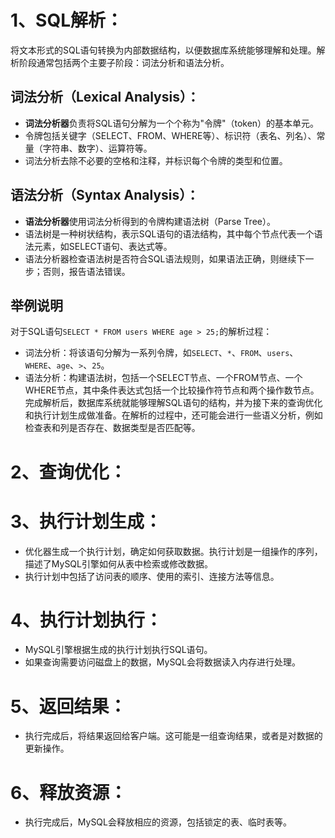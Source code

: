 # 1、SQL解析：
将文本形式的SQL语句转换为内部数据结构，以便数据库系统能够理解和处理。解析阶段通常包括两个主要子阶段：词法分析和语法分析。
## 词法分析（Lexical Analysis）：
- **词法分析器**负责将SQL语句分解为一个个称为"令牌"（token）的基本单元。
- 令牌包括关键字（SELECT、FROM、WHERE等）、标识符（表名、列名）、常量（字符串、数字）、运算符等。
- 词法分析去除不必要的空格和注释，并标识每个令牌的类型和位置。
## 语法分析（Syntax Analysis）：
- **语法分析器**使用词法分析得到的令牌构建语法树（Parse Tree）。
- 语法树是一种树状结构，表示SQL语句的语法结构，其中每个节点代表一个语法元素，如SELECT语句、表达式等。
- 语法分析器检查语法树是否符合SQL语法规则，如果语法正确，则继续下一步；否则，报告语法错误。
## 举例说明
对于SQL语句`SELECT * FROM users WHERE age > 25;`的解析过程：
- 词法分析：将该语句分解为一系列令牌，如`SELECT`、`*`、`FROM`、`users`、`WHERE`、`age`、`>`、`25`。
- 语法分析：构建语法树，包括一个SELECT节点、一个FROM节点、一个WHERE节点，其中条件表达式包括一个比较操作符节点和两个操作数节点。
完成解析后，数据库系统就能够理解SQL语句的结构，并为接下来的查询优化和执行计划生成做准备。在解析的过程中，还可能会进行一些语义分析，例如检查表和列是否存在、数据类型是否匹配等。
# 2、查询优化：

# 3、执行计划生成：
- 优化器生成一个执行计划，确定如何获取数据。执行计划是一组操作的序列，描述了MySQL引擎如何从表中检索或修改数据。
- 执行计划中包括了访问表的顺序、使用的索引、连接方法等信息。
# 4、执行计划执行：
- MySQL引擎根据生成的执行计划执行SQL语句。
- 如果查询需要访问磁盘上的数据，MySQL会将数据读入内存进行处理。
# 5、返回结果：
- 执行完成后，将结果返回给客户端。这可能是一组查询结果，或者是对数据的更新操作。
# 6、释放资源：
- 执行完成后，MySQL会释放相应的资源，包括锁定的表、临时表等。
